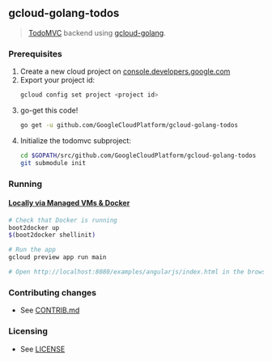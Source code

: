 ## gcloud-golang-todos

> [TodoMVC](http://todomvc.com) backend using [gcloud-golang](//github.com/GoogleCloudPlatform/gcloud-golang).


### Prerequisites

1. Create a new cloud project on [console.developers.google.com](https://console.developers.google.com)
1. Export your project id:
    ```sh
    gcloud config set project <project id>
    ```
1. go-get this code!
    ```sh
    go get -u github.com/GoogleCloudPlatform/gcloud-golang-todos
    ```
1. Initialize the todomvc subproject:
    ```sh
    cd $GOPATH/src/github.com/GoogleCloudPlatform/gcloud-golang-todos
    git submodule init
    ```


### Running

#### [Locally via Managed VMs & Docker](https://developers.google.com/appengine/docs/managed-vms/)

```sh
# Check that Docker is running
boot2docker up
$(boot2docker shellinit)

# Run the app
gcloud preview app run main

# Open http://localhost:8080/examples/angularjs/index.html in the browser!
```

### Contributing changes

* See [CONTRIB.md](CONTRIB.md)


### Licensing

* See [LICENSE](LICENSE)
